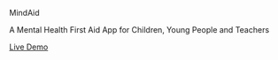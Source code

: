 MindAid

A Mental Health First Aid App for Children, Young People and Teachers

[Live Demo](mindaid.org)
